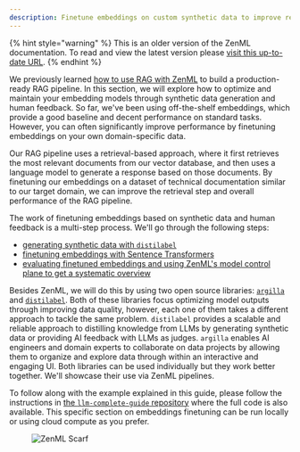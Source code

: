```yaml
---
description: Finetune embeddings on custom synthetic data to improve retrieval performance.
---
```


{% hint style="warning" %}
This is an older version of the ZenML documentation. To read and view the latest version please [visit this up-to-date URL](https://docs.zenml.io).
{% endhint %}


We previously learned [how to use RAG with ZenML](../rag-with-zenml/README.md) to
build a production-ready RAG pipeline. In this section, we will explore how to
optimize and maintain your embedding models through synthetic data generation and
human feedback. So far, we've been using off-the-shelf embeddings, which provide
a good baseline and decent performance on standard tasks. However, you can often
significantly improve performance by finetuning embeddings on your own domain-specific data.

Our RAG pipeline uses a retrieval-based approach, where it first retrieves the
most relevant documents from our vector database, and then uses a language model
to generate a response based on those documents. By finetuning our embeddings on
a dataset of technical documentation similar to our target domain, we can improve
the retrieval step and overall performance of the RAG pipeline.

The work of finetuning embeddings based on synthetic data and human feedback is
a multi-step process. We'll go through the following steps:

- [generating synthetic data with `distilabel`](synthetic-data-generation.md)
- [finetuning embeddings with Sentence Transformers](finetuning-embeddings-with-sentence-transformers.md)
- [evaluating finetuned embeddings and using ZenML's model control plane to get a systematic overview](evaluating-finetuned-embeddings.md)

Besides ZenML, we will do this by using two open source libraries:
[`argilla`](https://github.com/argilla-io/argilla/) and
[`distilabel`](https://github.com/argilla-io/distilabel). Both of these
libraries focus optimizing model outputs through improving data quality,
however, each one of them takes a different approach to tackle the same problem.
`distilabel` provides a scalable and reliable approach to distilling knowledge
from LLMs by generating synthetic data or providing AI feedback with LLMs as
judges. `argilla` enables AI engineers and domain experts to collaborate on data
projects by allowing them to organize and explore data through within an
interactive and engaging UI. Both libraries can be used individually but they
work better together. We'll showcase their use via ZenML pipelines.

To follow along with the example explained in this guide, please follow the
instructions in [the `llm-complete-guide` repository](https://github.com/zenml-io/zenml-projects/llm-complete-guide/README.md) where the full code is also
available. This specific section on embeddings finetuning can be run locally or
using cloud compute as you prefer.

<!-- For scarf -->
<figure><img alt="ZenML Scarf" referrerpolicy="no-referrer-when-downgrade" src="https://static.scarf.sh/a.png?x-pxid=f0b4f458-0a54-4fcd-aa95-d5ee424815bc" /></figure>
